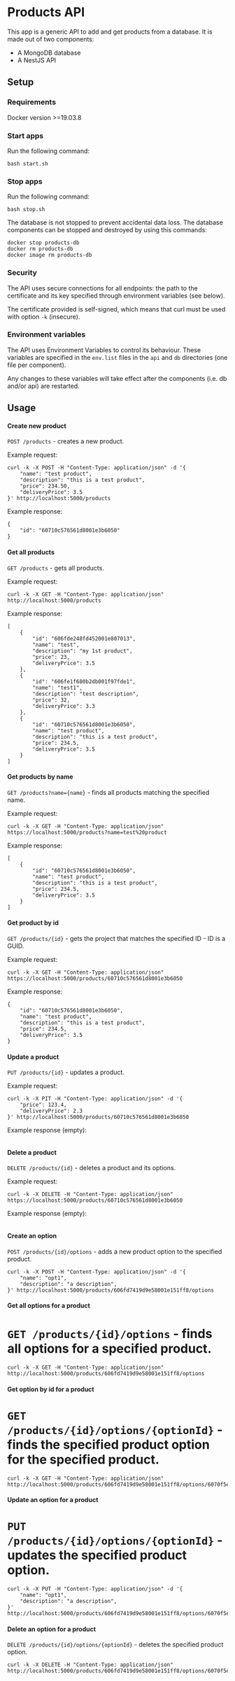 # Products API

This app is a generic API to add and get products from a database. It is made out of two components:
* A MongoDB database
* A NestJS API

## Setup

### Requirements

Docker version >=19.03.8

### Start apps

Run the following command:
```
bash start.sh
```

### Stop apps

Run the following command:
```
bash stop.sh
```

The database is not stopped to prevent accidental data loss. The database components can be stopped and destroyed by using this commands:

```
docker stop products-db
docker rm products-db
docker image rm products-db
```

### Security

The API uses secure connections for all endpoints: the path to the certificate and its key specified through environment variables (see below).

The certificate provided is self-signed, which means that curl must be used with option `-k` (insecure).


### Environment variables

The API uses Environment Variables to control its behaviour. These variables are specified in the `env.list` files in the `api` and `db` directories (one file per component).

Any changes to these variables will take effect after the components (i.e. db and/or api) are restarted.


## Usage

#### Create new product

`POST /products` - creates a new product.

Example request:

```
curl -k -X POST -H "Content-Type: application/json" -d '{
    "name": "test product",
    "description": "this is a test product",
    "price": 234.50,
    "deliveryPrice": 3.5
}' http://localhost:5000/products
```

Example response:
```
{
    "id": "60710c576561d8001e3b6050"
}
```

#### Get all products

`GET /products` - gets all products.

Example request:

```
curl -k -X GET -H "Content-Type: application/json" http://localhost:5000/products
```

Example response:
```
[
    {
        "id": "606fde248fd452001e807013",
        "name": "test",
        "description": "my 1st product",
        "price": 23,
        "deliveryPrice": 3.5
    },
    {
        "id": "606fe1f680b2db001f97fde1",
        "name": "test1",
        "description": "test description",
        "price": 32,
        "deliveryPrice": 3.3
    },
    {
        "id": "60710c576561d8001e3b6050",
        "name": "test product",
        "description": "this is a test product",
        "price": 234.5,
        "deliveryPrice": 3.5
    }
]
```

#### Get products by name

`GET /products?name={name}` - finds all products matching the specified name.

Example request:

```
curl -k -X GET -H "Content-Type: application/json" https://localhost:5000/products?name=test%20product
```

Example response:
```
[
    {
        "id": "60710c576561d8001e3b6050",
        "name": "test product",
        "description": "this is a test product",
        "price": 234.5,
        "deliveryPrice": 3.5
    }
]
```

#### Get product by id

`GET /products/{id}` - gets the project that matches the specified ID - ID is a GUID.

Example request:
```
curl -k -X GET -H "Content-Type: application/json" https://localhost:5000/products/60710c576561d8001e3b6050
```

Example response:
```
{
    "id": "60710c576561d8001e3b6050",
    "name": "test product",
    "description": "this is a test product",
    "price": 234.5,
    "deliveryPrice": 3.5
}
```

#### Update a product

`PUT /products/{id}` - updates a product.

Example request:

```
curl -k -X PIT -H "Content-Type: application/json" -d '{
    "price": 123.4,
    "deliveryPrice": 2.3
}' http://localhost:5000/products/60710c576561d8001e3b6050
```

Example response (empty):
```
```

#### Delete a product

`DELETE /products/{id}` - deletes a product and its options.

Example request:
```
curl -k -X DELETE -H "Content-Type: application/json" https://localhost:5000/products/60710c576561d8001e3b6050
```

Example response (empty):
```
```

#### Create an option

`POST /products/{id}/options` - adds a new product option to the specified product.

```
curl -k -X POST -H "Content-Type: application/json" -d '{
    "name": "opt1",
    "description": "a description",
}' http://localhost:5000/products/606fd7419d9e58001e151ff8/options
```

#### Get all options for a product

# `GET /products/{id}/options` - finds all options for a specified product.

```
curl -k -X GET -H "Content-Type: application/json" http://localhost:5000/products/606fd7419d9e58001e151ff8/options
```

#### Get option by id for a product

# `GET /products/{id}/options/{optionId}` - finds the specified product option for the specified product.

```
curl -k -X GET -H "Content-Type: application/json" http://localhost:5000/products/606fd7419d9e58001e151ff8/options/6070f5e2f02234001e4e5f78
```

#### Update an option for a product

# `PUT /products/{id}/options/{optionId}` - updates the specified product option.

```
curl -k -X PUT -H "Content-Type: application/json" -d '{
    "name": "opt1",
    "description": "a description",
}' http://localhost:5000/products/606fd7419d9e58001e151ff8/options/6070f5e2f02234001e4e5f78
```

#### Delete an option for a product

`DELETE /products/{id}/options/{optionId}` - deletes the specified product option.

```
curl -k -X DELETE -H "Content-Type: application/json" http://localhost:5000/products/606fd7419d9e58001e151ff8/options/6070f5e2f02234001e4e5f78
```
